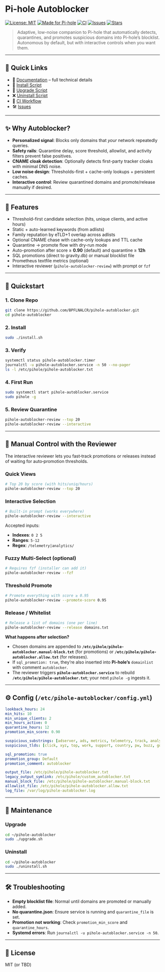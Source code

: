 # Pi-hole Autoblocker

[![License: MIT](https://img.shields.io/badge/License-MIT-green.svg)](LICENSE)
[![Made for Pi-hole](https://img.shields.io/badge/Made%20for-Pi--hole-blue.svg)](https://pi-hole.net/)
[![CI](https://github.com/BPFLNALCR/pihole-autoblocker/actions/workflows/ci.yml/badge.svg)](https://github.com/BPFLNALCR/pihole-autoblocker/actions/workflows/ci.yml)
[![Issues](https://img.shields.io/github/issues/BPFLNALCR/pihole-autoblocker)](https://github.com/BPFLNALCR/pihole-autoblocker/issues)
[![Stars](https://img.shields.io/github/stars/BPFLNALCR/pihole-autoblocker?style=social)](https://github.com/BPFLNALCR/pihole-autoblocker/stargazers)

> Adaptive, low-noise companion to Pi-hole that automatically detects, quarantines, and promotes suspicious domains into Pi-hole’s blocklist. Autonomous by default, but with interactive controls when you want them.

---

## 🔗 Quick Links
- 📖 [Documentation](./docs/Documentation.md) – full technical details
- 🚀 [Install Script](./install.sh)
- 🔄 [Upgrade Script](./upgrade.sh)
- ❌ [Uninstall Script](./uninstall.sh)
- 🧪 [CI Workflow](.github/workflows/ci.yml)
- 🛠 [Issues](https://github.com/BPFLNALCR/pihole-autoblocker/issues)

---

## ✨ Why Autoblocker?
- **Personalized signal**: Blocks only domains that *your* network repeatedly queries.
- **Safety rails**: Quarantine delay, score threshold, allowlist, and activity filters prevent false positives.
- **CNAME cloak detection**: Optionally detects first-party tracker cloaks with minimal DNS noise.
- **Low noise design**: Thresholds-first + cache-only lookups + persistent caches.
- **Interactive control**: Review quarantined domains and promote/release manually if desired.

---

## 🔧 Features
- Threshold-first candidate selection (hits, unique clients, and active hours)
- Static + auto-learned keywords (from adlists)
- Family reputation by eTLD+1 overlap across adlists
- Optional CNAME chase with cache-only lookups and TTL cache
- Quarantine → promote flow with dry-run mode
- Auto-promotion after score ≥ **0.90** (default) and quarantine ≥ **12h**
- SQL promotions (direct to gravity.db) or manual blocklist file
- Prometheus textfile metrics (optional)
- Interactive reviewer (`pihole-autoblocker-review`) with prompt or `fzf`

---

## 🚀 Quickstart

### 1. Clone Repo
```bash
git clone https://github.com/BPFLNALCR/pihole-autoblocker.git
cd pihole-autoblocker
```

### 2. Install
```bash
sudo ./install.sh
```

### 3. Verify
```bash
systemctl status pihole-autoblocker.timer
journalctl -u pihole-autoblocker.service -n 50 --no-pager
ls -l /etc/pihole/pihole-autoblocker.txt
```

### 4. First Run
```bash
sudo systemctl start pihole-autoblocker.service
sudo pihole -g
```

### 5. Review Quarantine
```bash
pihole-autoblocker-review --top 20
pihole-autoblocker-review --interactive
```

---

## 🧭 Manual Control with the Reviewer
The interactive reviewer lets you fast‑track promotions or releases instead of waiting for auto‑promotion thresholds.

### Quick Views
```bash
# Top 20 by score (with hits/uniq/hours)
pihole-autoblocker-review --top 20
```

### Interactive Selection
```bash
# Built-in prompt (works everywhere)
pihole-autoblocker-review --interactive
```
Accepted inputs:
- **Indexes**: `0 2 5`  
- **Ranges**: `5-12`  
- **Regex**: `/telemetry|analytics/`

### Fuzzy Multi‑Select (optional)
```bash
# Requires fzf (installer can add it)
pihole-autoblocker-review --fzf
```

### Threshold Promote
```bash
# Promote everything with score ≥ 0.95
pihole-autoblocker-review --promote-score 0.95
```

### Release / Whitelist
```bash
# Release a list of domains (one per line)
pihole-autoblocker-review --release domains.txt
```

**What happens after selection?**
- Chosen domains are appended to **`/etc/pihole/pihole-autoblocker.manual-block.txt`** (for promotions) or **`/etc/pihole/pihole-autoblocker.allow.txt`** (for releases).
- If `sql_promotion: true`, they’re also inserted into **Pi-hole’s** `domainlist` with comment `autoblocker`.
- The reviewer triggers **`pihole-autoblocker.service`** to rebuild **`/etc/pihole/pihole-autoblocker.txt`**; your next `pihole -g` ingests it.

---

## ⚙️ Config (`/etc/pihole-autoblocker/config.yml`)

```yaml
lookback_hours: 24
min_hits: 10
min_unique_clients: 2
min_hours_active: 0
quarantine_hours: 12
promotion_min_score: 0.90

suspicious_substrings: [adserver, ads, metrics, telemetry, track, analytic, pixel, beacon]
suspicious_tlds: [click, xyz, top, work, support, country, pw, buzz, gq, cf, tk]

sql_promotion: true
promotion_group: Default
promotion_comment: autoblocker

output_file: /etc/pihole/pihole-autoblocker.txt
legacy_output_symlink: /etc/pihole/custom_autoblocker.txt
manual_block_file: /etc/pihole/pihole-autoblocker.manual-block.txt
allowlist_file: /etc/pihole/pihole-autoblocker.allow.txt
log_file: /var/log/pihole-autoblocker.log
```

---

## 🔄 Maintenance

### Upgrade
```bash
cd ~/pihole-autoblocker
sudo ./upgrade.sh
```

### Uninstall
```bash
cd ~/pihole-autoblocker
sudo ./uninstall.sh
```

---

## 🛠 Troubleshooting
- **Empty blocklist file**: Normal until domains are promoted or manually added.
- **No quarantine.json**: Ensure service is running and `quarantine_file` is set.
- **Promotion not working**: Check `promotion_min_score` and `quarantine_hours`.
- **Systemd errors**: Run `journalctl -u pihole-autoblocker.service -n 50`.

---

## 📜 License
MIT (or TBD)
